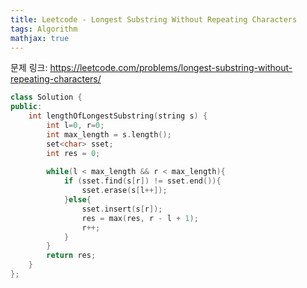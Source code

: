 ```yaml
---
title: Leetcode - Longest Substring Without Repeating Characters
tags: Algorithm
mathjax: true
---
```



  

문제 링크: <https://leetcode.com/problems/longest-substring-without-repeating-characters/>



```c++
class Solution {
public:
    int lengthOfLongestSubstring(string s) {
        int l=0, r=0;
        int max_length = s.length();
        set<char> sset;
        int res = 0;
        
        while(l < max_length && r < max_length){
            if (sset.find(s[r]) != sset.end()){
                sset.erase(s[l++]);
            }else{
                sset.insert(s[r]);                
                res = max(res, r - l + 1);
                r++;
            }
        }
        return res;
    }
};
```

